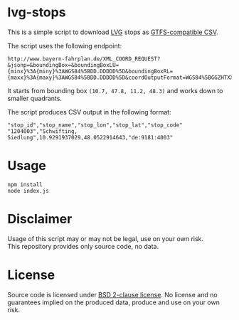 # lvg-stops

This is a simple script to download [LVG](https://www.lvg-bus.de) stops as [GTFS-compatible CSV](https://developers.google.com/transit/gtfs/reference/stops-file).

The script uses the following endpoint:

```
http://www.bayern-fahrplan.de/XML_COORD_REQUEST?&jsonp=&boundingBox=&boundingBoxLU={minx}%3A{miny}%3AWGS84%5BDD.DDDDD%5D&boundingBoxRL={maxx}%3A{maxy}%3AWGS84%5BDD.DDDDD%5D&coordOutputFormat=WGS84%5BGGZHTXX%5D&type_1=STOP&outputFormat=json&inclFilter=1
```

It starts from bounding box `(10.7, 47.8, 11.2, 48.3)` and works down to smaller quadrants.

The script produces CSV output in the following format:

```
"stop_id","stop_name","stop_lon","stop_lat","stop_code"
"1204003","Schwifting, Siedlung",10.9291937029,48.0522914643,"de:9181:4003"
```

# Usage

```
npm install
node index.js
```

# Disclaimer

Usage of this script may or may not be legal, use on your own risk.  
This repository provides only source code, no data.

# License

Source code is licensed under [BSD 2-clause license](LICENSE). No license and no guarantees implied on the produced data, produce and use on your own risk.